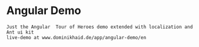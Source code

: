 # Angular Demo

```
Just the Angular  Tour of Heroes demo extended with localization and Ant ui kit
live-demo at www.dominikhaid.de/app/angular-demo/en

```
